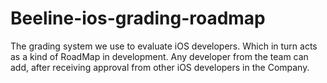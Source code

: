 # Beeline-ios-grading-roadmap
The grading system we use to evaluate iOS developers. Which in turn acts as a kind of RoadMap in development. Any developer from the team can add, after receiving approval from other iOS developers in the Company.

